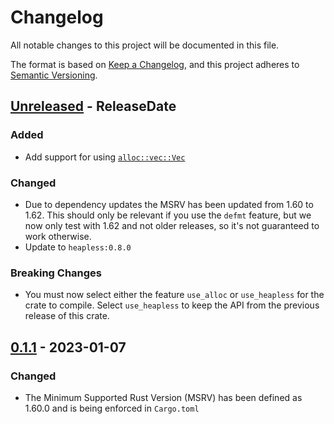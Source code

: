 # Changelog
All notable changes to this project will be documented in this file.

The format is based on [Keep a Changelog](https://keepachangelog.com/en/1.0.0/),
and this project adheres to [Semantic Versioning](https://semver.org/spec/v2.0.0.html).

<!-- next-header -->
## [Unreleased] - ReleaseDate
### Added
* Add support for using [`alloc::vec::Vec`](https://doc.rust-lang.org/alloc/vec/struct.Vec.html)
### Changed
* Due to dependency updates the MSRV has been updated from 1.60 to 1.62. This should only be relevant if you use the `defmt` feature, but we now only test with 1.62 and not older releases, so it's not guaranteed to work otherwise.
* Update to `heapless:0.8.0`
### Breaking Changes
* You must now select either the feature `use_alloc` or `use_heapless` for the crate to compile. Select `use_heapless`
  to keep the API from the previous release of this crate.

## [0.1.1] - 2023-01-07
### Changed
* The Minimum Supported Rust Version (MSRV) has been defined as 1.60.0 and is being enforced in `Cargo.toml`

<!-- next-url -->
[Unreleased]: https://github.com/rursprung/adafruit-bluefruit-protocol-rs/compare/v0.1.1...HEAD
[0.1.1]: https://github.com/rursprung/adafruit-bluefruit-protocol-rs/compare/v0.1.0...v0.1.1
